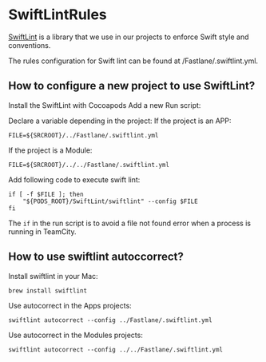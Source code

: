 # SwiftLintRules

[SwiftLint](https://github.com/realm/SwiftLint) is a library that we use in our projects to enforce Swift style and conventions.

The rules configuration for Swift lint can be found at /Fastlane/.swiftlint.yml.


## How to configure a new project to use SwiftLint?

Install the SwiftLint with Cocoapods
Add a new Run script:

Declare a variable depending in the project:
If the project is an APP:
```
FILE=${SRCROOT}/../Fastlane/.swiftlint.yml
```

If the project is a Module:
```
FILE=${SRCROOT}/../../Fastlane/.swiftlint.yml
```

Add following code to execute swift lint:

```
if [ -f $FILE ]; then
	"${PODS_ROOT}/SwiftLint/swiftlint" --config $FILE
fi
```

The `if` in the run script is to avoid a file not found error when a process is running in TeamCity.


## How to use swiftlint autoccorrect? 

Install swiftlint in your Mac:
```
brew install swiftlint
```

Use autocorrect in the Apps projects:
```
swiftlint autocorrect --config ../Fastlane/.swiftlint.yml
```

Use autocorrect in the Modules projects:
```
swiftlint autocorrect --config ../../Fastlane/.swiftlint.yml
```
